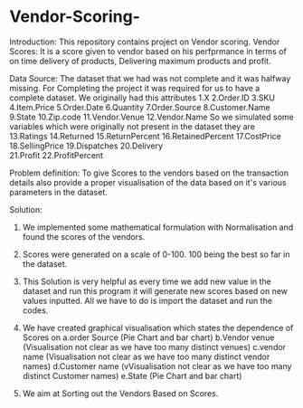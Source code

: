 # Vendor-Scoring-

Introduction:
This repository contains project on Vendor scoring.
Vendor Scores: It is a score given to vendor based on his perfprmance in terms of on time delivery of products, Delivering maximum products and profit.

Data Source: The dataset that we had was not complete and it was halfway missing. For Completing the project it was required for us 
to have a complete dataset. 
We originally had this attributes 
1.X   2.Order.ID   3.SKU   4.Item.Price    5.Order.Date   6.Quantity    7.Order.Source    8.Customer.Name   9.State   10.Zip.code   11.Vendor.Venue     12.Vendor.Name
So we simulated some variables which were originally not present in the dataset they are 
13.Ratings   14.Returned    15.ReturnPercent    16.RetainedPercent   17.CostPrice  18.SellingPrice 19.Dispatches   20.Delivery  
21.Profit    22.ProfitPercent


Problem definition: To give Scores to the vendors based on the transaction details also provide a proper visualisation of the data based on it's various parameters in the dataset.


Solution: 
1. We implemented some mathematical formulation with Normalisation and found the scores of the vendors.
2. Scores were generated on a scale of 0-100. 100 being the best so far in the dataset.
3. This Solution is very helpful as every time we add new value in the dataset and run this program it will generate new scores based on new values inputted. All we have to do is import the dataset and run the codes.
4. We have created graphical visualisation which states the dependence of Scores on 
    a.order Source (Pie Chart and bar chart)
    b.Vendor venue (Visualisation not clear as we have too many distinct venues)
    c.vendor name  (Visualisation not clear as we have too many distinct vendor names)
    d.Customer name (vVisualisation not clear as we have too many distinct Customer names)
    e.State   (Pie Chart and bar chart)       
 
5. We aim at Sorting out the Vendors Based on Scores.


